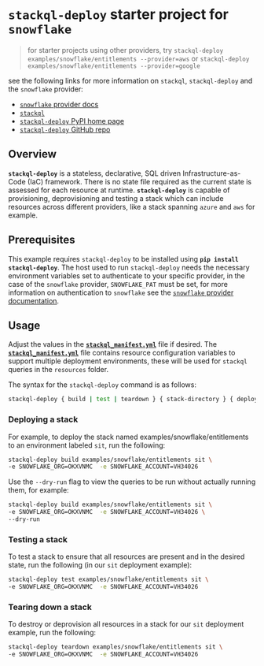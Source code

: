 # `stackql-deploy` starter project for `snowflake`

> for starter projects using other providers, try `stackql-deploy examples/snowflake/entitlements --provider=aws` or `stackql-deploy examples/snowflake/entitlements --provider=google`

see the following links for more information on `stackql`, `stackql-deploy` and the `snowflake` provider:

- [`snowflake` provider docs](https://stackql.io/registry/snowflake)
- [`stackql`](https://github.com/stackql/stackql)
- [`stackql-deploy` PyPI home page](https://pypi.org/project/stackql-deploy/)
- [`stackql-deploy` GitHub repo](https://github.com/stackql/stackql-deploy)

## Overview

__`stackql-deploy`__ is a stateless, declarative, SQL driven Infrastructure-as-Code (IaC) framework.  There is no state file required as the current state is assessed for each resource at runtime.  __`stackql-deploy`__ is capable of provisioning, deprovisioning and testing a stack which can include resources across different providers, like a stack spanning `azure` and `aws` for example.  

## Prerequisites

This example requires `stackql-deploy` to be installed using __`pip install stackql-deploy`__.  The host used to run `stackql-deploy` needs the necessary environment variables set to authenticate to your specific provider, in the case of the `snowflake` provider, `SNOWFLAKE_PAT` must be set, for more information on authentication to `snowflake` see the [`snowflake` provider documentation](https://snowflake.stackql.io/providers/snowflake).

## Usage

Adjust the values in the [__`stackql_manifest.yml`__](stackql_manifest.yml) file if desired.  The [__`stackql_manifest.yml`__](stackql_manifest.yml) file contains resource configuration variables to support multiple deployment environments, these will be used for `stackql` queries in the `resources` folder.  

The syntax for the `stackql-deploy` command is as follows:

```bash
stackql-deploy { build | test | teardown } { stack-directory } { deployment environment} [ optional flags ]
``` 

### Deploying a stack

For example, to deploy the stack named examples/snowflake/entitlements to an environment labeled `sit`, run the following:

```bash
stackql-deploy build examples/snowflake/entitlements sit \
-e SNOWFLAKE_ORG=OKXVNMC  -e SNOWFLAKE_ACCOUNT=VH34026
```

Use the `--dry-run` flag to view the queries to be run without actually running them, for example:

```bash
stackql-deploy build examples/snowflake/entitlements sit \
-e SNOWFLAKE_ORG=OKXVNMC  -e SNOWFLAKE_ACCOUNT=VH34026 \
--dry-run
```

### Testing a stack

To test a stack to ensure that all resources are present and in the desired state, run the following (in our `sit` deployment example):

```bash
stackql-deploy test examples/snowflake/entitlements sit \
-e SNOWFLAKE_ORG=OKXVNMC  -e SNOWFLAKE_ACCOUNT=VH34026
```

### Tearing down a stack

To destroy or deprovision all resources in a stack for our `sit` deployment example, run the following:

```bash
stackql-deploy teardown examples/snowflake/entitlements sit \
-e SNOWFLAKE_ORG=OKXVNMC  -e SNOWFLAKE_ACCOUNT=VH34026
```